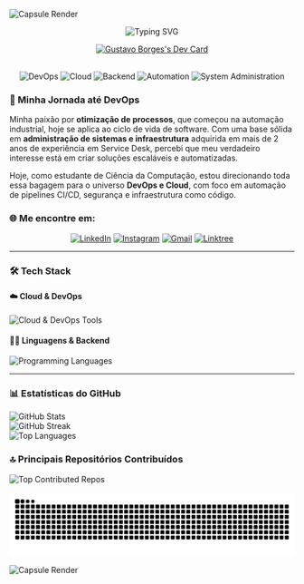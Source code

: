 <!-- Header -->
![Capsule Render](https://capsule-render.vercel.app/api?type=waving&color=542917&height=120&section=header)

<div align="center">
  <!-- Typing SVG -->
  <img src="https://readme-typing-svg.herokuapp.com?font=Fira+Code&size=25&pause=1000&color=CDA374&center=true&vCenter=true&width=435&lines=Ol%C3%A1%2C+eu+sou+o+Gustavo+Borges!;Entusiasta+de+DevOps+%26+Cloud;Amo+Automa%C3%A7%C3%A3o+e+TI" alt="Typing SVG" />

  <!-- Seu Dev Card -->
  <a href="https://app.daily.dev/gustavoborges13"><img src="https://api.daily.dev/devcards/v2/LhOq5waTAQb8mO2fPRtpH.png?type=wide&r=nzp" width="652" alt="Gustavo Borges's Dev Card"/></a>

  <br>

  <!-- Tags de Tópicos -->
  <img src="https://img.shields.io/badge/DevOps-CDA374?style=for-the-badge" alt="DevOps"/>
  <img src="https://img.shields.io/badge/Cloud-542917?style=for-the-badge" alt="Cloud"/>
  <img src="https://img.shields.io/badge/Backend-CDA374?style=for-the-badge" alt="Backend"/>
  <img src="https://img.shields.io/badge/Automation-542917?style=for-the-badge" alt="Automation"/>
  <img src="https://img.shields.io/badge/System_Administration-CDA374?style=for-the-badge" alt="System Administration"/>
</div>

### 🚀 Minha Jornada até DevOps

Minha paixão por **otimização de processos**, que começou na automação industrial, hoje se aplica ao ciclo de vida de software. Com uma base sólida em **administração de sistemas e infraestrutura** adquirida em mais de 2 anos de experiência em Service Desk, percebi que meu verdadeiro interesse está em criar soluções escaláveis e automatizadas.

Hoje, como estudante de Ciência da Computação, estou direcionando toda essa bagagem para o universo **DevOps e Cloud**, com foco em automação de pipelines CI/CD, segurança e infraestrutura como código.

### 🌐 Me encontre em:
<p align="center">
  <a href="https://www.linkedin.com/in/gustavo-borgez" target="_blank"><img src="https://img.shields.io/badge/LinkedIn-0077B5?style=for-the-badge&logo=linkedin&logoColor=white" alt="LinkedIn"></a>
  <a href="https://instagram.com/gustavobpsilva" target="_blank"><img src="https://img.shields.io/badge/Instagram-E4405F?style=for-the-badge&logo=instagram&logoColor=white" alt="Instagram"></a>
  <a href="mailto:ggustavo.borges13@gmail.com"><img src="https://img.shields.io/badge/Gmail-D14836?style=for-the-badge&logo=gmail&logoColor=white" alt="Gmail"></a>
  <a href="https://linktr.ee/aslordx" target="_blank"><img src="https://img.shields.io/badge/Linktree-1de9b6?style=for-the-badge&logo=linktree&logoColor=white" alt="Linktree"></a>
</p>

---

### 🛠️ Tech Stack

#### ☁️ Cloud & DevOps
<p align="left">
  <img src="https://skillicons.dev/icons?i=aws,docker,kubernetes,terraform,jenkins,ansible,git,githubactions,grafana" alt="Cloud & DevOps Tools" />
</p>

#### 👨‍💻 Linguagens & Backend
<p align="left">
  <img src="https://skillicons.dev/icons?i=java,python,bash,csharp,c,cpp,html" alt="Programming Languages" />
</p>

---

### 📊 Estatísticas do GitHub

<div align="left">
  <!-- Card de Stats Geral -->
  <img src="https://github-readme-stats.vercel.app/api?username=GustavoBorges13&bg_color=291714&title_color=CDA374&text_color=CDA374&icon_color=CDA374&hide_border=true&include_all_commits=true&count_private=true" alt="GitHub Stats" /><br/>
  <!-- Card de Streak -->
  <img src="https://github-readme-streak-stats.herokuapp.com/?user=GustavoBorges13&background=291714&stroke=CDA374&ring=CDA374&fire=CDA374&currStreakNum=FFFFFF&sideNums=CDA374&currStreakLabel=CDA374&sideLabels=CDA374&dates=CDA374&hide_border=true" alt="GitHub Streak" /><br/>
  <!-- Card de Top Langs -->
  <img src="https://github-readme-stats.vercel.app/api/top-langs/?username=GustavoBorges13&layout=compact&bg_color=291714&title_color=CDA374&text_color=CDA374&hide_border=true" alt="Top Languages" />
</div>

### 🔝 Principais Repositórios Contribuídos
<div align="left">
  <img src="https://github-contributor-stats.vercel.app/api?username=GustavoBorges13&limit=5&theme=dark&combine_all_yearly_contributions=true" alt="Top Contributed Repos" />
</div>

<br>

<div align="center"> 
  <img src="https://github.com/GustavoBorges13/GustavoBorges13/blob/output/github-contribution-grid-snake.svg" alt="Snake animation" />
</div>

<!-- Footer -->
![Capsule Render](https://capsule-render.vercel.app/api?type=waving&color=542917&height=120&section=footer)
